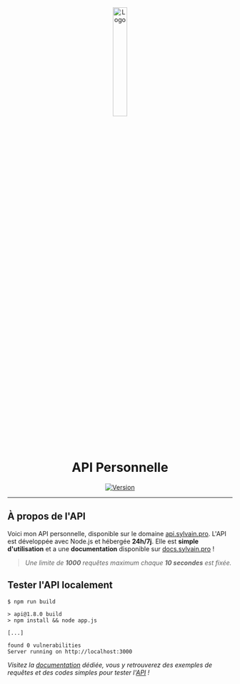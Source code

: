 <div align="center">
  <a href="https://api.sylvain.pro"><img src="https://api.sylvain.pro/favicon.ico" alt="Logo" width="25%" height="auto"/></a>

  # API Personnelle
  [![Version](https://custom-icon-badges.demolab.com/badge/Version%20:-v1.8.0-6479ee?logo=api.sylvain.pro&labelColor=23272A)](https://github.com/20syldev/api/releases/latest)
</div>

---

## À propos de l'API
Voici mon API personnelle, disponible sur le domaine [api.sylvain.pro](https://api.sylvain.pro).
L'API est développée avec Node.js et hébergée **24h/7j**. Elle est **simple d'utilisation** et a une **documentation** disponible sur [docs.sylvain.pro](https://docs.sylvain.pro) !
> *Une limite de **1000** requêtes maximum chaque **10 secondes** est fixée.* 

## Tester l'API localement
```console
$ npm run build
```
```console
> api@1.8.0 build
> npm install && node app.js

[...]

found 0 vulnerabilities
Server running on http://localhost:3000
```

*Visitez la [documentation](https://docs.sylvain.pro) dédiée, vous y retrouverez des exemples de requêtes et des codes simples pour tester l'[API](https://api.sylvain.pro) !*